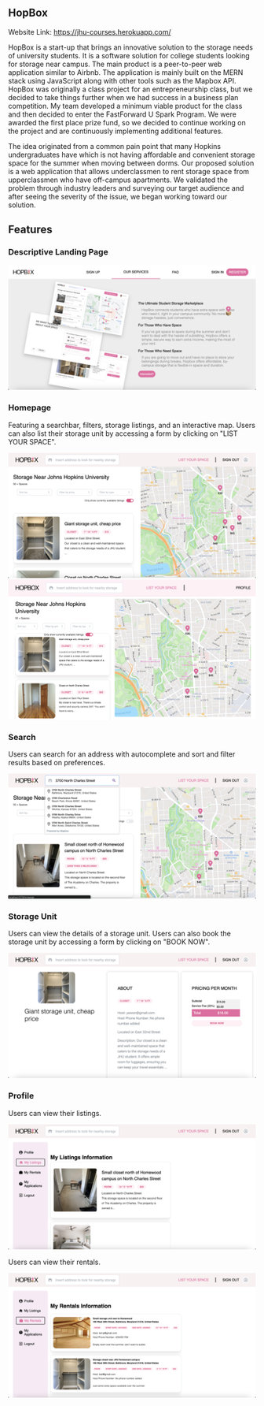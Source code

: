 ## HopBox

Website Link: https://jhu-courses.herokuapp.com/

HopBox is a start-up that brings an innovative solution to the storage needs of university students. It is a software solution for college students looking for storage near campus. The main product is a peer-to-peer web application similar to Airbnb. The application is mainly built on the MERN stack using JavaScript along with other tools such as the Mapbox API. HopBox was originally a class project for an entrepreneurship class, but we decided to take things further when we had success in a business plan competition. My team developed a minimum viable product for the class and then decided to enter the FastForward U Spark Program. We were awarded the first place prize fund, so we decided to continue working on the project and are continuously implementing additional features.

The idea originated from a common pain point that many Hopkins undergraduates have which is not having affordable and convenient storage space for the summer when moving between dorms. Our proposed solution is a web application that allows underclassmen to rent storage space from upperclassmen who have off-campus apartments. We validated the problem through industry leaders and surveying our target audience and after seeing the severity of the issue, we began working toward our solution.

## Features

### Descriptive Landing Page

<img src="https://github.com/KiwiThePoodle/HopBox/blob/main/Preview.png">

### Homepage

Featuring a searchbar, filters, storage listings, and an interactive map. Users can also list their storage unit by accessing a form by clicking on "LIST YOUR SPACE".

<img src="https://github.com/KiwiThePoodle/HopBox/blob/main/Homepage.png">

<img src="https://github.com/KiwiThePoodle/HopBox/blob/main/Map.png">

### Search

Users can search for an address with autocomplete and sort and filter results based on preferences.

<img src="https://github.com/KiwiThePoodle/HopBox/blob/main/Search%20Location.png">

### Storage Unit

Users can view the details of a storage unit. Users can also book the storage unit by accessing a form by clicking on "BOOK NOW".

<img src="https://github.com/KiwiThePoodle/HopBox/blob/main/Storage%20Unit.png">

### Profile

Users can view their listings.

<img src="https://github.com/KiwiThePoodle/HopBox/blob/main/My%20Listings.png">

Users can view their rentals.

<img src="https://github.com/KiwiThePoodle/HopBox/blob/main/My%20Rentals.png">
